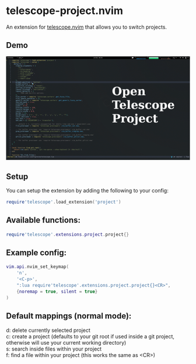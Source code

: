 # telescope-project.nvim

An extension for [telescope.nvim](https://github.com/nvim-telescope/telescope.nvim) that allows you to switch projects.

## Demo

![Demo](./demo.gif)

## Setup

You can setup the extension by adding the following to your config:

```lua
require'telescope'.load_extension('project')
```

## Available functions:

```lua
require'telescope'.extensions.project.project{}
```

## Example config: 

```lua
vim.api.nvim_set_keymap(
	'n',
	'<C-p>',
	":lua require'telescope'.extensions.project.project{}<CR>",
	{noremap = true, silent = true}
)
```

## Default mappings (normal mode):
d: delete currently selected project\
c: create a project (defaults to your git root if used inside a git project, otherwise will use your current working directory)\
s: search inside files within your project\
f: find a file within your project (this works the same as \<CR\>)
